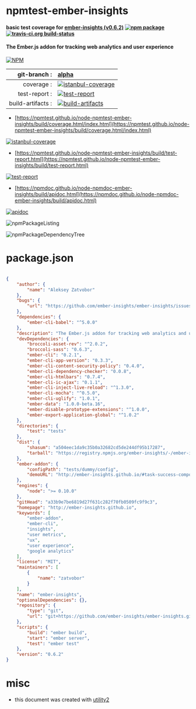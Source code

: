 # npmtest-ember-insights

#### basic test coverage for  [ember-insights (v0.6.2)](http://ember-insights.github.io)  [![npm package](https://img.shields.io/npm/v/npmtest-ember-insights.svg?style=flat-square)](https://www.npmjs.org/package/npmtest-ember-insights) [![travis-ci.org build-status](https://api.travis-ci.org/npmtest/node-npmtest-ember-insights.svg)](https://travis-ci.org/npmtest/node-npmtest-ember-insights)

#### The Ember.js addon for tracking web analytics and user experience

[![NPM](https://nodei.co/npm/ember-insights.png?downloads=true&downloadRank=true&stars=true)](https://www.npmjs.com/package/ember-insights)

| git-branch : | [alpha](https://github.com/npmtest/node-npmtest-ember-insights/tree/alpha)|
|--:|:--|
| coverage : | [![istanbul-coverage](https://npmtest.github.io/node-npmtest-ember-insights/build/coverage.badge.svg)](https://npmtest.github.io/node-npmtest-ember-insights/build/coverage.html/index.html)|
| test-report : | [![test-report](https://npmtest.github.io/node-npmtest-ember-insights/build/test-report.badge.svg)](https://npmtest.github.io/node-npmtest-ember-insights/build/test-report.html)|
| build-artifacts : | [![build-artifacts](https://npmtest.github.io/node-npmtest-ember-insights/glyphicons_144_folder_open.png)](https://github.com/npmtest/node-npmtest-ember-insights/tree/gh-pages/build)|

- [https://npmtest.github.io/node-npmtest-ember-insights/build/coverage.html/index.html](https://npmtest.github.io/node-npmtest-ember-insights/build/coverage.html/index.html)

[![istanbul-coverage](https://npmtest.github.io/node-npmtest-ember-insights/build/screenCapture.buildCi.browser.%252Ftmp%252Fbuild%252Fcoverage.lib.html.png)](https://npmtest.github.io/node-npmtest-ember-insights/build/coverage.html/index.html)

- [https://npmtest.github.io/node-npmtest-ember-insights/build/test-report.html](https://npmtest.github.io/node-npmtest-ember-insights/build/test-report.html)

[![test-report](https://npmtest.github.io/node-npmtest-ember-insights/build/screenCapture.buildCi.browser.%252Ftmp%252Fbuild%252Ftest-report.html.png)](https://npmtest.github.io/node-npmtest-ember-insights/build/test-report.html)

- [https://npmdoc.github.io/node-npmdoc-ember-insights/build/apidoc.html](https://npmdoc.github.io/node-npmdoc-ember-insights/build/apidoc.html)

[![apidoc](https://npmdoc.github.io/node-npmdoc-ember-insights/build/screenCapture.buildCi.browser.%252Ftmp%252Fbuild%252Fapidoc.html.png)](https://npmdoc.github.io/node-npmdoc-ember-insights/build/apidoc.html)

![npmPackageListing](https://npmtest.github.io/node-npmtest-ember-insights/build/screenCapture.npmPackageListing.svg)

![npmPackageDependencyTree](https://npmtest.github.io/node-npmtest-ember-insights/build/screenCapture.npmPackageDependencyTree.svg)



# package.json

```json

{
    "author": {
        "name": "Aleksey Zatvobor"
    },
    "bugs": {
        "url": "https://github.com/ember-insights/ember-insights/issues"
    },
    "dependencies": {
        "ember-cli-babel": "^5.0.0"
    },
    "description": "The Ember.js addon for tracking web analytics and user experience",
    "devDependencies": {
        "broccoli-asset-rev": "^2.0.2",
        "broccoli-sass": "0.6.3",
        "ember-cli": "0.2.1",
        "ember-cli-app-version": "0.3.3",
        "ember-cli-content-security-policy": "0.4.0",
        "ember-cli-dependency-checker": "0.0.8",
        "ember-cli-htmlbars": "0.7.4",
        "ember-cli-ic-ajax": "0.1.1",
        "ember-cli-inject-live-reload": "^1.3.0",
        "ember-cli-mocha": "^0.5.0",
        "ember-cli-uglify": "1.0.1",
        "ember-data": "1.0.0-beta.16",
        "ember-disable-prototype-extensions": "^1.0.0",
        "ember-export-application-global": "^1.0.2"
    },
    "directories": {
        "test": "tests"
    },
    "dist": {
        "shasum": "a504eec1da9c35b0a32682cd5de244df95b17287",
        "tarball": "https://registry.npmjs.org/ember-insights/-/ember-insights-0.6.2.tgz"
    },
    "ember-addon": {
        "configPath": "tests/dummy/config",
        "demoURL": "http://ember-insights.github.io/#task-success-component"
    },
    "engines": {
        "node": ">= 0.10.0"
    },
    "gitHead": "a33b9e7be6819d27f631c282f70fb0509fc9f9c3",
    "homepage": "http://ember-insights.github.io",
    "keywords": [
        "ember-addon",
        "ember-cli",
        "insights",
        "user metrics",
        "ux",
        "user experience",
        "google analytics"
    ],
    "license": "MIT",
    "maintainers": [
        {
            "name": "zatvobor"
        }
    ],
    "name": "ember-insights",
    "optionalDependencies": {},
    "repository": {
        "type": "git",
        "url": "git+https://github.com/ember-insights/ember-insights.git"
    },
    "scripts": {
        "build": "ember build",
        "start": "ember server",
        "test": "ember test"
    },
    "version": "0.6.2"
}
```



# misc
- this document was created with [utility2](https://github.com/kaizhu256/node-utility2)

